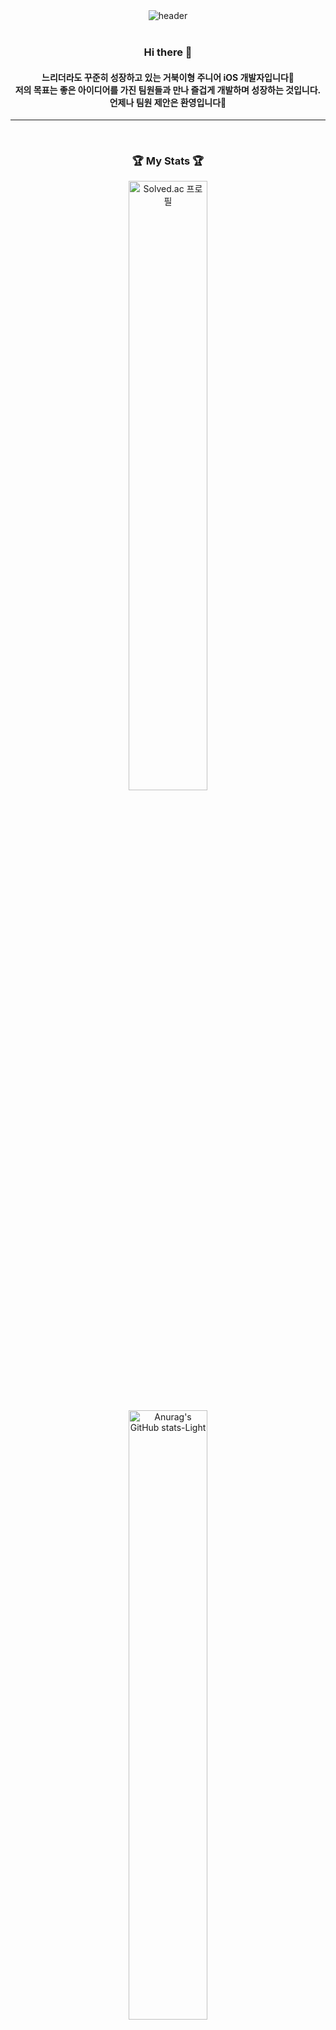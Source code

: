 <div align='center'>
	<img src="https://capsule-render.vercel.app/api?height=150&type=venom&color=FFD159&text=i%20am%20hyotaek" alt="header">
</div>   

<br>
<div align='center'>
  <h3>Hi there 👋</h3>
  <h4>
	  느리더라도 꾸준히 성장하고 있는 거북이형 주니어 iOS 개발자입니다🐢<br>
	  저의 목표는 좋은 아이디어를 가진 팀원들과 만나 즐겁게 개발하며 성장하는 것입니다.<br>
	  언제나 팀원 제안은 환영입니다🤗
  </h4>
  <hr>
  <br>
</div>
<div align='center'>
	<div>
		<h3>🏆 My Stats 🏆</h3>
		<div>
			<img width="50%" src="http://mazassumnida.wtf/api/v2/generate_badge?boj=gyxor516" alt="Solved.ac 프로필">
		</div>
		<br>
		<div>
			<img src="https://github-readme-stats.vercel.app/api?username=DIN-STUDIO&show_icons=true&theme=default#gh-light-mode-only" alt="Anurag's GitHub stats-Light" width=50%>
		</div>
		<br>
		<div>
			<img width="50%" src="https://github-readme-stats.vercel.app/api/top-langs/?username=DIN-STUDIO&layout=compact" alt="Top Langs">
		</div>
		<br><br>
		<div>	
			<h3>📖 Studying 📖</h3>
			<a href="https://tidal-xenon-8d1.notion.site/iOS-Study-7c002c03331642be837147271d15682c?pvs=4">
    				<img src="https://img.shields.io/badge/Notion-%23000000.svg?style=for-the-badge&logo=notion&logoColor=white" alt="Notion">
  			</a>
			<br>
			<h3>🛠️ Tech Stack 🛠️</h3>
			<img  src="https://img.shields.io/badge/Swift-F05138?style=flat-square&logo=swift&logoColor=white"/>
			<img  src="https://img.shields.io/badge/JavaScript-F7DF1E?style=flat-square&logo=javascript&logoColor=white"/>
			<img src="https://img.shields.io/badge/React Native-black?style=flat-square&logo=react&logoColor=61DAFB"/>
			<img  src="https://img.shields.io/badge/React-61DAFB?style=flat-square&logo=react&logoColor=white"/>
	</div>
</div>

<!--
**DIN-STUDIO/DIN-STUDIO** is a ✨ _special_ ✨ repository because its `README.md` (this file) appears on your GitHub profile.

Here are some ideas to get you started:

- 🔭 I’m currently working on ...
- 🌱 I’m currently learning ...
- 👯 I’m looking to collaborate on ...
- 🤔 I’m looking for help with ...
- 💬 Ask me about ...
- 📫 How to reach me: ...
- 😄 Pronouns: ...
- ⚡ Fun fact: ...
-->
